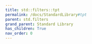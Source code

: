 ```yaml
---
title: std::filters::tpt
permalink: /docs/StandardLibrary#tpt
parent: std.filters
grand_parent: Standard Library
has_children: True
nav_order: 0
---
```

